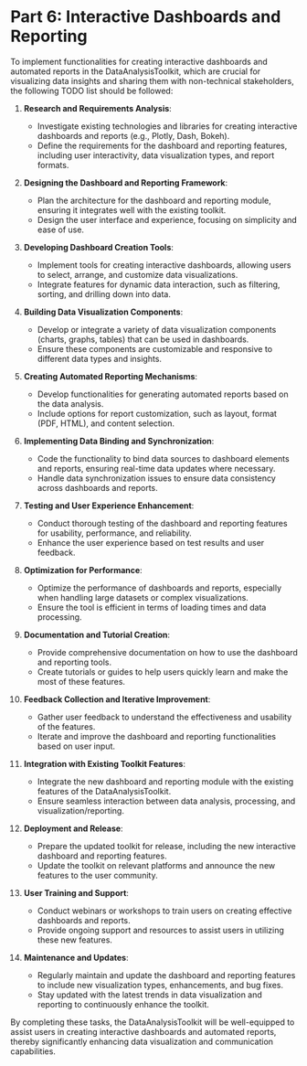 # Part 6: Interactive Dashboards and Reporting

To implement functionalities for creating interactive dashboards and automated reports in the DataAnalysisToolkit, which are crucial for visualizing data insights and sharing them with non-technical stakeholders, the following TODO list should be followed:

1. **Research and Requirements Analysis**:
   - Investigate existing technologies and libraries for creating interactive dashboards and reports (e.g., Plotly, Dash, Bokeh).
   - Define the requirements for the dashboard and reporting features, including user interactivity, data visualization types, and report formats.

2. **Designing the Dashboard and Reporting Framework**:
   - Plan the architecture for the dashboard and reporting module, ensuring it integrates well with the existing toolkit.
   - Design the user interface and experience, focusing on simplicity and ease of use.

3. **Developing Dashboard Creation Tools**:
   - Implement tools for creating interactive dashboards, allowing users to select, arrange, and customize data visualizations.
   - Integrate features for dynamic data interaction, such as filtering, sorting, and drilling down into data.

4. **Building Data Visualization Components**:
   - Develop or integrate a variety of data visualization components (charts, graphs, tables) that can be used in dashboards.
   - Ensure these components are customizable and responsive to different data types and insights.

5. **Creating Automated Reporting Mechanisms**:
   - Develop functionalities for generating automated reports based on the data analysis.
   - Include options for report customization, such as layout, format (PDF, HTML), and content selection.

6. **Implementing Data Binding and Synchronization**:
   - Code the functionality to bind data sources to dashboard elements and reports, ensuring real-time data updates where necessary.
   - Handle data synchronization issues to ensure data consistency across dashboards and reports.

7. **Testing and User Experience Enhancement**:
   - Conduct thorough testing of the dashboard and reporting features for usability, performance, and reliability.
   - Enhance the user experience based on test results and user feedback.

8. **Optimization for Performance**:
   - Optimize the performance of dashboards and reports, especially when handling large datasets or complex visualizations.
   - Ensure the tool is efficient in terms of loading times and data processing.

9. **Documentation and Tutorial Creation**:
    - Provide comprehensive documentation on how to use the dashboard and reporting tools.
    - Create tutorials or guides to help users quickly learn and make the most of these features.

10. **Feedback Collection and Iterative Improvement**:
    - Gather user feedback to understand the effectiveness and usability of the features.
    - Iterate and improve the dashboard and reporting functionalities based on user input.

11. **Integration with Existing Toolkit Features**:
    - Integrate the new dashboard and reporting module with the existing features of the DataAnalysisToolkit.
    - Ensure seamless interaction between data analysis, processing, and visualization/reporting.

12. **Deployment and Release**:
    - Prepare the updated toolkit for release, including the new interactive dashboard and reporting features.
    - Update the toolkit on relevant platforms and announce the new features to the user community.

13. **User Training and Support**:
    - Conduct webinars or workshops to train users on creating effective dashboards and reports.
    - Provide ongoing support and resources to assist users in utilizing these new features.

14. **Maintenance and Updates**:
    - Regularly maintain and update the dashboard and reporting features to include new visualization types, enhancements, and bug fixes.
    - Stay updated with the latest trends in data visualization and reporting to continuously enhance the toolkit.

By completing these tasks, the DataAnalysisToolkit will be well-equipped to assist users in creating interactive dashboards and automated reports, thereby significantly enhancing data visualization and communication capabilities.
